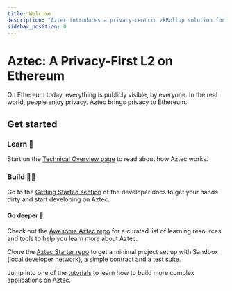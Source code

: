 ```yaml
---
title: Welcome
description: "Aztec introduces a privacy-centric zkRollup solution for Ethereum, enhancing confidentiality and scalability within the Ethereum ecosystem."
sidebar_position: 0
---
```


# Aztec: A Privacy-First L2 on Ethereum

On Ethereum today, everything is publicly visible, by everyone. In the real world, people enjoy privacy. Aztec brings privacy to Ethereum.

## Get started

### Learn :book:

Start on the [Technical Overview page](./learn/about_aztec/technical_overview.md) to read about how Aztec works.

### Build :technologist:

Go to the [Getting Started section](./developers/getting_started/main.md) of the developer docs to get your hands dirty and start developing on Aztec.

#### Go deeper 🔬

Check out the [Awesome Aztec repo](https://github.com/AztecProtocol/awesome-aztec) for a curated list of learning resources and tools to help you learn more about Aztec.

Clone the [Aztec Starter repo](https://github.com/AztecProtocol/aztec-starter) to get a minimal project set up with Sandbox (local developer network), a simple contract and a test suite.

Jump into one of the [tutorials](./developers/tutorials/main.md) to learn how to build more complex applications on Aztec.
